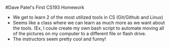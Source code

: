 #Dave Patel's First CS193 Homework 

- We get to learn 2 of the most utilized tools in CS (Git/Github and Linux)
- Seems like a class where we can learn as much more as we want about the tools. (Ex, I coule create my own bash script to automate moving all of the pictures on my computer to a different file or flash drive.
- The instructors seem pretty cool and funny!


